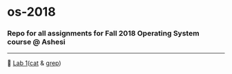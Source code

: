 # os-2018

### Repo for all assignments for Fall 2018 Operating System course @ Ashesi
------
👊 [Lab 1](https://github.com/theBashShell/os-2018/tree/master/lab1)([cat](https://github.com/theBashShell/os-2018/blob/master/lab1/my-cat.c) & [grep](https://github.com/theBashShell/os-2018/blob/master/lab1/my-grep.c))
